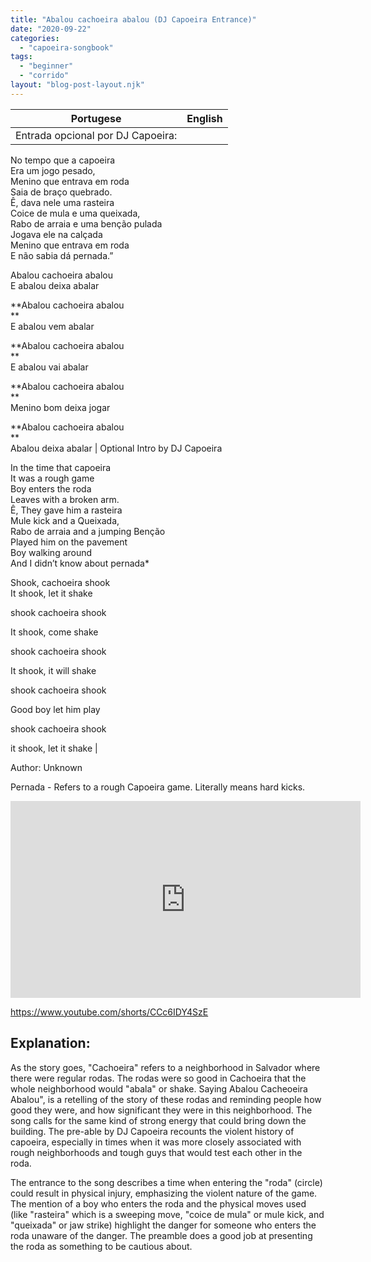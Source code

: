 ```yaml
---
title: "Abalou cachoeira abalou (DJ Capoeira Entrance)"
date: "2020-09-22"
categories: 
  - "capoeira-songbook"
tags: 
  - "beginner"
  - "corrido"
layout: "blog-post-layout.njk"
---
```


| Portugese | English |
| --- | --- |
| Entrada opcional por DJ Capoeira:  
  
No tempo que a capoeira  
Era um jogo pesado,  
Menino que entrava em roda  
Saia de braço quebrado.  
Ê, dava nele uma rasteira  
Coice de mula e uma queixada,  
Rabo de arraia e uma benção pulada  
Jogava ele na calçada  
Menino que entrava em roda  
E não sabia dá pernada.”  
  
Abalou cachoeira abalou  
E abalou deixa abalar  
  
**Abalou cachoeira abalou  
**  
E abalou vem abalar  
  
**Abalou cachoeira abalou  
**  
E abalou vai abalar  
  
**Abalou cachoeira abalou  
**  
Menino bom deixa jogar  
  
**Abalou cachoeira abalou  
**  
Abalou deixa abalar | Optional Intro by DJ Capoeira  
  
In the time that capoeira  
It was a rough game  
Boy enters the roda  
Leaves with a broken arm.  
Ê, They gave him a rasteira  
Mule kick and a Queixada,  
Rabo de arraia and a jumping Benção  
Played him on the pavement  
Boy walking around  
And I didn’t know about pernada\*  
  
Shook, cachoeira shook  
It shook, let it shake  
  
shook cachoeira shook  
  
It shook, come shake  
  
shook cachoeira shook  
  
It shook, it will shake  
  
shook cachoeira shook  
  
Good boy let him play  
  
shook cachoeira shook  
  
it shook, let it shake |

<figcaption>

Author: Unknown

</figcaption>

Pernada - Refers to a rough Capoeira game. Literally means hard kicks.

<iframe width="560" height="315" src="https://www.youtube.com/embed/9b3WjQBfcvQ" title="YouTube video player" frameborder="0" allow="accelerometer; autoplay; clipboard-write; encrypted-media; gyroscope; picture-in-picture" allowfullscreen></iframe>

https://www.youtube.com/shorts/CCc6IDY4SzE

## Explanation:

As the story goes, "Cachoeira" refers to a neighborhood in Salvador where there were regular rodas. The rodas were so good in Cachoeira that the whole neighborhood would "abala" or shake. Saying Abalou Cacheoeira Abalou", is a retelling of the story of these rodas and reminding people how good they were, and how significant they were in this neighborhood. The song calls for the same kind of strong energy that could bring down the building. The pre-able by DJ Capoeira recounts the violent history of capoeira, especially in times when it was more closely associated with rough neighborhoods and tough guys that would test each other in the roda.

The entrance to the song describes a time when entering the "roda" (circle) could result in physical injury, emphasizing the violent nature of the game. The mention of a boy who enters the roda and the physical moves used (like "rasteira" which is a sweeping move, "coice de mula" or mule kick, and "queixada" or jaw strike) highlight the danger for someone who enters the roda unaware of the danger. The preamble does a good job at presenting the roda as something to be cautious about.
